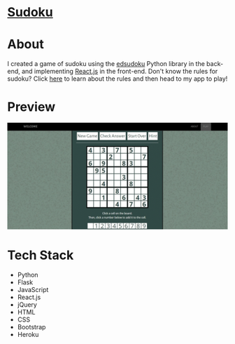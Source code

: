 # [Sudoku](http://dobs-sudoku.herokuapp.com/)

# About

I created a game of sudoku using the [edsudoku](https://pypi.python.org/pypi/edsudoku/2.0rc0) Python library in the back-end, and implementing [React.js](https://facebook.github.io/react/) in the front-end.  Don't know the rules for sudoku?  Click [here](http://www.instructables.com/id/Sudoku%3Asolving-it-for-beginners-and-the-expirience/) to learn about the rules and then head to my app to play!      

# Preview

![Preview](/static/gif/sudoku.gif)

# Tech Stack

* Python
* Flask
* JavaScript 
* React.js
* jQuery 
* HTML 
* CSS
* Bootstrap
* Heroku
